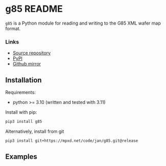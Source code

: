 # g85 README

`g85` is a Python module for reading and writing to the G85 XML wafer map format.


### Links
- [Source repository](https://mpxd.net/code/jan/g85)
- [PyPI](https://pypi.org/project/g85)
- [Github mirror](https://github.com/anewusername/g85)


## Installation

Requirements:
* python >= 3.10 (written and tested with 3.11)


Install with pip:
```bash
pip3 install g85
```

Alternatively, install from git
```bash
pip3 install git+https://mpxd.net/code/jan/g85.git@release
```

## Examples
